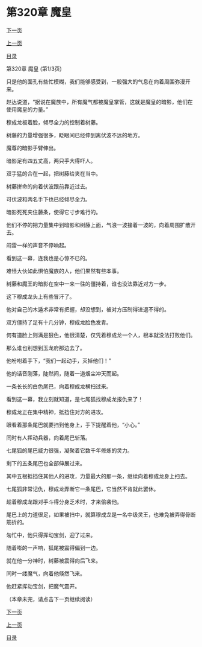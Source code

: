 <h1>第320章    魔皇</h1>
            <div><p><a href="./0958_%E7%AC%AC320%E7%AB%A0_%E9%AD%94%E7%9A%87.md">下一页</a></p><p><a href="./0956_%E7%AC%AC319%E7%AB%A0_%E6%9A%97%E5%BD%B1.md">上一页</a></p><p><a href="../">目录</a></p></div>
            <div><p>第320章    魔皇 (第1/3页)</p><p>只是他的面孔有些忙模糊，我们能够感受到，一股强大的气息在向着周围弥漫开来。</p><p>赵达说道，“据说在魔族中，所有魔气都被魔皇掌管，这就是魔皇的暗影，他们在使用魔皇的力量。”</p><p>穆成龙板着脸，倾尽全力的控制着树藤。</p><p>树藤的力量增强很多，眨眼间已经伸到离伏波不远的地方。</p><p>魔尊的暗影手臂伸出。</p><p>暗影足有四五丈高，两只手大得吓人。</p><p>双手猛的合在一起，把树藤给夹在当中。</p><p>树藤拼命的向着伏波跟前靠近过去。</p><p>可伏波和两名手下也已经倾尽全力。</p><p>暗影死死夹住藤条，使得它寸步难行的。</p><p>他们不停的把力量集中到暗影和树藤上面，气浪一波接着一波的，向着周围扩散开去。</p><p>闷雷一样的声音不停响起。</p><p>看到这一幕，连我也是心惊不已的。</p><p>难怪大伙如此惧怕魔族的人，他们果然有些本事。</p><p>树藤和魔王的暗影在空中一来一往的僵持着，谁也没法靠近对方一步。</p><p>这下穆成龙头上有些冒汗了。</p><p>他对自己的木遁术非常有把握，却没想到，被对方压制得进退不得的。</p><p>双方僵持了足有十几分钟，穆成龙脸色发青。</p><p>何有道脸上则满是狠色，他很清楚，仅凭着穆成龙一个人，根本就没法打败他们。</p><p>那么谁也别想到玉龙府那边去了。</p><p>他吩咐着手下，“我们一起动手，灭掉他们！”</p><p>他的话音刚落，陡然间，随着一道烟尘冲天而起。</p><p>一条长长的白色尾巴，向着穆成龙横扫过来。</p><p>看到这一幕，我立刻就知道，是七尾狐找穆成龙报仇来了！</p><p>穆成龙正在集中精神，抵挡住对方的进攻。</p><p>眼看着那条尾巴就要扫到他身上，手下提醒着他，“小心。”</p><p>同时有人挥动兵器，向着尾巴斩落。</p><p>七尾狐的尾巴威力很强，凝聚着它数千年修炼的灵力。</p><p>剩下的五条尾巴也全部伸展过来。</p><p>其中五根抵挡住其他人的进攻，力量最大的那一条，继续向着穆成龙身上扫去。</p><p>七尾狐非常记仇，穆成龙弄断它一条尾巴，它当然不肯就此罢休。</p><p>趁着穆成龙跟对手斗得分身乏术时，才来偷袭他。</p><p>尾巴上的力道很足，如果被扫中，就算穆成龙是一名中级灵王，也难免被弄得骨断筋折的。</p><p>匆忙中，他只得挥动宝剑，迎了过来。</p><p>随着嘭的一声响，狐尾被震得偏到一边。</p><p>就在他一分神时，树藤被震得向后飞来。</p><p>同时一缕魔气，向着他倏然飞来。</p><p>他赶紧挥动宝剑，把魔气震开。</p><p>（本章未完，请点击下一页继续阅读）</p></div>
            <div><p><a href="./0958_%E7%AC%AC320%E7%AB%A0_%E9%AD%94%E7%9A%87.md">下一页</a></p><p><a href="./0956_%E7%AC%AC319%E7%AB%A0_%E6%9A%97%E5%BD%B1.md">上一页</a></p><p><a href="../">目录</a></p></div>